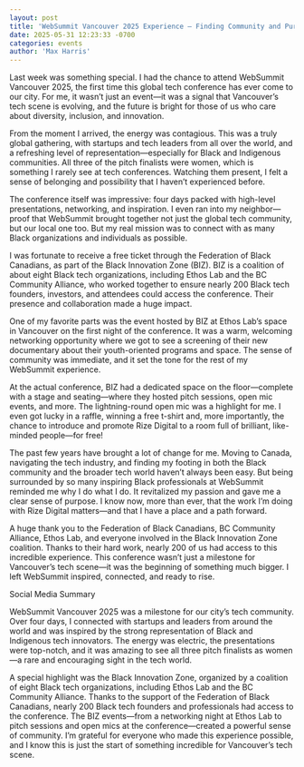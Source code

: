 ```yaml
---
layout: post
title: 'WebSummit Vancouver 2025 Experience – Finding Community and Purpose'
date: 2025-05-31 12:23:33 -0700
categories: events
author: 'Max Harris'
---
```


Last week was something special. I had the chance to attend WebSummit Vancouver 2025, the first time this global tech conference has ever come to our city. For me, it wasn’t just an event—it was a signal that Vancouver’s tech scene is evolving, and the future is bright for those of us who care about diversity, inclusion, and innovation.

From the moment I arrived, the energy was contagious. This was a truly global gathering, with startups and tech leaders from all over the world, and a refreshing level of representation—especially for Black and Indigenous communities. All three of the pitch finalists were women, which is something I rarely see at tech conferences. Watching them present, I felt a sense of belonging and possibility that I haven’t experienced before.

The conference itself was impressive: four days packed with high-level presentations, networking, and inspiration. I even ran into my neighbor—proof that WebSummit brought together not just the global tech community, but our local one too. But my real mission was to connect with as many Black organizations and individuals as possible.

I was fortunate to receive a free ticket through the Federation of Black Canadians, as part of the Black Innovation Zone (BIZ). BIZ is a coalition of about eight Black tech organizations, including Ethos Lab and the BC Community Alliance, who worked together to ensure nearly 200 Black tech founders, investors, and attendees could access the conference. Their presence and collaboration made a huge impact.

One of my favorite parts was the event hosted by BIZ at Ethos Lab’s space in Vancouver on the first night of the conference. It was a warm, welcoming networking opportunity where we got to see a screening of their new documentary about their youth-oriented programs and space. The sense of community was immediate, and it set the tone for the rest of my WebSummit experience.

At the actual conference, BIZ had a dedicated space on the floor—complete with a stage and seating—where they hosted pitch sessions, open mic events, and more. The lightning-round open mic was a highlight for me. I even got lucky in a raffle, winning a free t-shirt and, more importantly, the chance to introduce and promote Rize Digital to a room full of brilliant, like-minded people—for free!

The past few years have brought a lot of change for me. Moving to Canada, navigating the tech industry, and finding my footing in both the Black community and the broader tech world haven’t always been easy. But being surrounded by so many inspiring Black professionals at WebSummit reminded me why I do what I do. It revitalized my passion and gave me a clear sense of purpose. I know now, more than ever, that the work I’m doing with Rize Digital matters—and that I have a place and a path forward.

A huge thank you to the Federation of Black Canadians, BC Community Alliance, Ethos Lab, and everyone involved in the Black Innovation Zone coalition. Thanks to their hard work, nearly 200 of us had access to this incredible experience. This conference wasn’t just a milestone for Vancouver’s tech scene—it was the beginning of something much bigger. I left WebSummit inspired, connected, and ready to rise.

Social Media Summary

WebSummit Vancouver 2025 was a milestone for our city’s tech community. Over four days, I connected with startups and leaders from around the world and was inspired by the strong representation of Black and Indigenous tech innovators. The energy was electric, the presentations were top-notch, and it was amazing to see all three pitch finalists as women—a rare and encouraging sight in the tech world.

A special highlight was the Black Innovation Zone, organized by a coalition of eight Black tech organizations, including Ethos Lab and the BC Community Alliance. Thanks to the support of the Federation of Black Canadians, nearly 200 Black tech founders and professionals had access to the conference. The BIZ events—from a networking night at Ethos Lab to pitch sessions and open mics at the conference—created a powerful sense of community. I’m grateful for everyone who made this experience possible, and I know this is just the start of something incredible for Vancouver’s tech scene.

